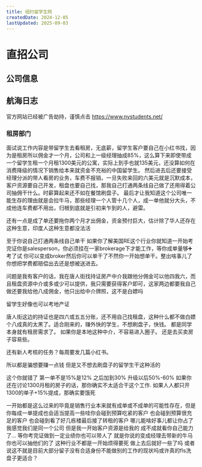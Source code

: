 ```yaml
---
title: 纽约留学生网
createdDate: 2024-12-05
lastUpdated: 2025-09-03
---
```


# 直招公司

## 公司信息

<DirectHireCompanyTable state="new-york" city="new-york" companyJsonFileName="ny-students-website" />

## 航海日志

官方网站已经被广告劫持，谨慎点击 https://www.nystudents.net/


### 租房部门

面试说工作内容是带留学生去看租房，无底薪，留学生客户要自己在小红书找，因为是租房所以佣金才一个月，公司和上一级经理抽成85%，这么算下来即使带成一个留学生租一个月租1300美元的公寓，实际上到手也就135美元，还没算如何在消费降级的情况下销售给本来就资金不充裕的中国留学生。
然后进去后还要接受经理分派的带人看房的业务，车费不报销，一旦失败来回的六美元就是沉默成本，客户资源要自己开发，租盘也要自己找，那我自己打通两条线自己做了还用得着公司抽佣干什么。时薪算起来还不如在餐馆刷盘子。
最后才让我知道这个公司唯一能生存的理由就是会拉牛马，那些经理一个人管十几个人，成一单他就分大头，不成他连车费都不用出，归根到底就是引初来乍到的人，避雷。

还有一点是成了单还要拖你两个月才出佣金，资金预付巨大，估计除了华人还存在这种生意，印度人这种生意都没法活

至于你说自己打通两条线自己单干 如果你了解美国RE这个行业你就知道一开始考完证你是salesperson，你必须挂在一家brokerage下才能工作，等你成单量够➕考了试
你可以变成broker然后你可以单干了不然你一开始想单干。整出啥事儿了你想把学费都赔偿出去还是想被送进去。

问题是我有客户的话，我在唐人街找持证房产中介我跟他分佣金可以他四我六，而且租盘资源中介或多或少可以提供，我只需要获得客户即可，这家两边都要我自己做还要我给他八成佣金，他只出给中介牌照，这不是白嫖吗

留学生好像也可以考地产证

唐人街这边的持证也是四六或五五分账，还不用自己找租盘，这种什么都不做白嫖个八成真的太黑了。适合刚来的，赚外快的学生，不想刷盘子，快钱。 都是同学本身就有租房需求了。 如果你是本地这种中介，不容易进入圈子。 还是去买卖房子容易些。

还有新人考核的任务？每周要发几篇小红书。

所以都是骗想要赚一点钱 但是又不想去刷盘子的留学生干这种活的

这个你就错了 第一单不是15%是12% 之后加到30% 升级以后50%-60% 如果你还在讨论1300月租的房子的话，那你确实不太适合干这个工作. 如果人人都只开1300的单子+15%提成，那确实要饿死

一开始都是这么过来的毕竟是销售行业本来就有成单或不成单的可能性存在，但是你每成一单提成也会适当提高一些哇你会碰到预算吃紧的客户 也会碰到预算很充足的客户 也会碰到看了好几栋楼最后接了转租的客户 哪儿能啥好事儿都让你占了我感觉我们是同一个公司 但是我一开始客户资源是给我的 成不成就看你自己能力了... 等你考完证做到一定业绩你也可以带人了 就是你说的变成经理去带新的牛马 你也可以抽他们的了 这种行业不都是一开始烦得要死 做上去后就好一些了吗 或者说这不就是目前大部分留子没有合适身份不能做别的工作的现状吗或许真的fls洗盘子更适合？
